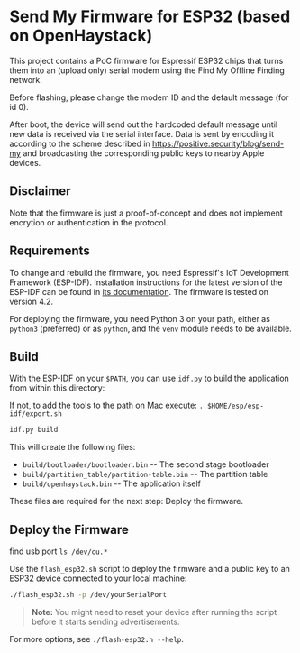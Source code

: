 # Send My Firmware for ESP32 (based on OpenHaystack)

This project contains a PoC firmware for Espressif ESP32 chips that turns them into an (upload only) serial modem using the Find My Offline Finding network.

Before flashing, please change the modem ID and the default message (for id 0).

After boot, the device will send out the hardcoded default message until new data is received via the serial interface.
Data is sent by encoding it according to the scheme described in https://positive.security/blog/send-my and broadcasting the corresponding public keys to nearby Apple devices.

## Disclaimer

Note that the firmware is just a proof-of-concept and does not implement encrytion or authentication in the protocol. 

## Requirements

To change and rebuild the firmware, you need Espressif's IoT Development Framework (ESP-IDF).
Installation instructions for the latest version of the ESP-IDF can be found in [its documentation](https://docs.espressif.com/projects/esp-idf/en/latest/esp32/get-started/).
The firmware is tested on version 4.2.

For deploying the firmware, you need Python 3 on your path, either as `python3` (preferred) or as `python`, and the `venv` module needs to be available.

## Build

With the ESP-IDF on your `$PATH`, you can use `idf.py` to build the application from within this directory:

If not, to add the tools to the path on Mac execute:
``. $HOME/esp/esp-idf/export.sh``

```bash
idf.py build
```

This will create the following files:

- `build/bootloader/bootloader.bin` -- The second stage bootloader
- `build/partition_table/partition-table.bin` -- The partition table
- `build/openhaystack.bin` -- The application itself

These files are required for the next step: Deploy the firmware.

## Deploy the Firmware

find usb port
`ls /dev/cu.*`

Use the `flash_esp32.sh` script to deploy the firmware and a public key to an ESP32 device connected to your local machine:

```bash
./flash_esp32.sh -p /dev/yourSerialPort
```

> **Note:** You might need to reset your device after running the script before it starts sending advertisements.

For more options, see `./flash-esp32.h --help`.
